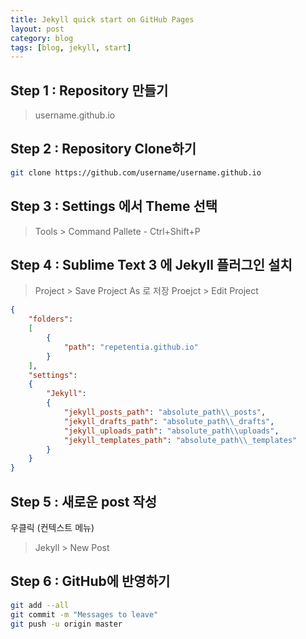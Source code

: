 ```yaml
---
title: Jekyll quick start on GitHub Pages
layout: post
category: blog
tags: [blog, jekyll, start]
---
```

## Step 1 : Repository 만들기
> username.github.io

## Step 2 : Repository Clone하기
   ```bash
   git clone https://github.com/username/username.github.io
   ```

## Step 3 : Settings 에서 Theme 선택
> Tools > Command Pallete - Ctrl+Shift+P

## Step 4 : Sublime Text 3 에 Jekyll 플러그인 설치
> Project > Save Project As 로 저장
> Proejct > Edit Project

```json
{
	"folders":
	[
		{
			"path": "repetentia.github.io"
		}
	],
    "settings":
    {
        "Jekyll":
        {
            "jekyll_posts_path": "absolute_path\\_posts",
            "jekyll_drafts_path": "absolute_path\\_drafts",
            "jekyll_uploads_path": "absolute_path\\uploads",
            "jekyll_templates_path": "absolute_path\\_templates"
        }
    }
}

```

## Step 5 : 새로운 post 작성
 우클릭 (컨텍스트 메뉴)
 > Jekyll > New Post

## Step 6 : GitHub에 반영하기
```bash
git add --all
git commit -m "Messages to leave"
git push -u origin master
```

